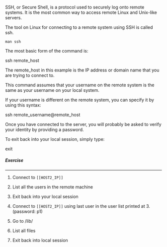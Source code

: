SSH, or Secure Shell, is a protocol used to securely log onto remote systems. It is the most common way to access remote Linux and Unix-like servers.

The tool on Linux for connecting to a remote system using SSH is called ssh.

`man ssh`

The most basic form of the command is:

ssh remote_host

The remote_host in this example is the IP address or domain name that you are trying to connect to.

This command assumes that your username on the remote system is the same as your username on your local system.

If your username is different on the remote system, you can specify it by using this syntax:

ssh remote_username@remote_host

Once you have connected to the server, you will probably be asked to verify your identity by providing a password.

To exit back into your local session, simply type:

exit

##### Exercise
________

1. Connect to `[[HOST2_IP]]`

2. List all the users in the remote machine

3. Exit back into your local session

4. Connect to `[[HOST2_IP]]` using last user in the user list printed at 3. (password: p1)

5. Go to /lib/

6. List all files 

7. Exit back into local session


